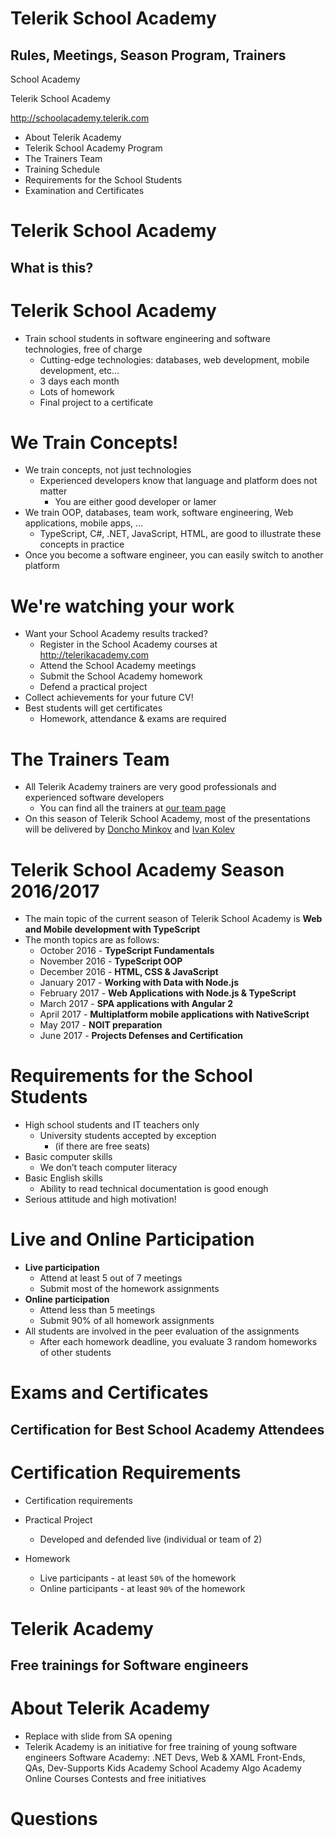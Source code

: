 <!-- section start -->

<!-- attr: {id: 'title', class: 'slide-title', hasScriptWrapper: true} -->

# Telerik School Academy
## Rules, Meetings, Season Program, Trainers
<div class="signature">
    <p class="signature-course">School Academy</p>
    <p class="signature-initiative">Telerik School Academy</p>
    <a href="http://schoolacademy.telerik.com" class="signature-link">http://schoolacademy.telerik.com</a>
</div>

<!-- section start -->
<!-- attr: {id: 'table-of-contents'} -->

- About Telerik Academy
- Telerik School Academy Program
- The Trainers Team
- Training Schedule
- Requirements for the School Students
- Examination and Certificates

# Telerik School Academy
##  What is this?


# Telerik School Academy

- Train school students in software engineering and software technologies, free of charge
  - Cutting-edge technologies: databases, web development, mobile development, etc...
  - 3 days each month
  - Lots of homework
  - Final project to a certificate

# We Train Concepts!

- We train concepts, not just technologies
    - Experienced developers know that language and platform does not matter
      - You are either good developer or lamer
- We train OOP, databases, team work, software engineering, Web applications, mobile apps, …
  - TypeScript, C#, .NET, JavaScript, HTML, are good to illustrate these concepts in practice
- Once you become a software engineer, you can easily switch to another platform

# We're watching your work

- Want your School Academy results tracked?
  - Register in the School Academy courses at http://telerikacademy.com
  - Attend the School Academy meetings
  - Submit the School Academy homework
  - Defend a practical project
- Collect achievements for your future CV!
- Best students will get certificates
  - Homework, attendance & exams are required

# The Trainers Team

- All Telerik Academy trainers are very good professionals and experienced software developers
  - You can find all the trainers at [our team page](http://telerikacademy.com/Courses/Trainers/Team)
- On this season of Telerik School Academy, most of the presentations will be delivered by [Doncho Minkov](telerikacademy.com/Team/Details/1) and [Ivan Kolev](http://telerikacademy.com/Team/Details/16)

# Telerik School Academy Season 2016/2017

- The main topic of the current season of Telerik School Academy is **Web and Mobile development with TypeScript**
- The month topics are as follows:
  - October 2016 - **TypeScript Fundamentals**
  - November 2016 - **TypeScript OOP**
  - December 2016 - **HTML, CSS & JavaScript**
  - January 2017 - **Working with Data with Node.js**
  - February 2017 - **Web Applications with Node.js & TypeScript**
  - March 2017 - **SPA applications with Angular 2**
  - April 2017 - **Multiplatform mobile applications with NativeScript**
  - May 2017 - **NOIT preparation**
  - June 2017 - **Projects Defenses and Certification**

# Requirements for the School Students

- High school students and IT teachers only
  - University students accepted by exception
    - (if there are free seats)
- Basic computer skills
  - We don’t teach computer literacy
- Basic English skills
  - Ability to read technical documentation is good enough
- Serious attitude and high motivation!

# Live and Online Participation

- **Live participation**
  - Attend at least 5 out of 7 meetings
  - Submit most of the homework assignments
- **Online participation**
  - Attend less than 5 meetings
  - Submit 90% of all homework assignments
- All students are involved in the peer evaluation of the assignments
  - After each homework deadline, you evaluate 3 random homeworks of other students

# Exams and Certificates
##  Certification for Best School Academy Attendees

# Certification Requirements

- Certification requirements

- Practical Project
  - Developed and defended live (individual or team of 2)
- Homework
  - Live participants - at least `50%` of the homework
  - Online participants - at least `90%` of the homework

# Telerik Academy
##  Free trainings for Software engineers

# About Telerik Academy

- Replace with slide from SA opening
- Telerik Academy is an initiative for free training of young software engineers
Software Academy: .NET Devs, Web & XAML Front-Ends, QAs, Dev-Supports
Kids Academy
School Academy
Algo Academy
Online Courses
Contests and
free initiatives

# Questions
